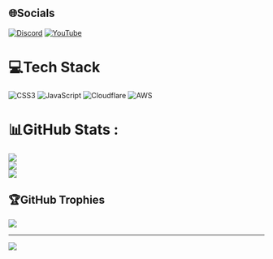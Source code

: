 
## 🌐Socials
[![Discord](https://img.shields.io/badge/Discord-%237289DA.svg?logo=discord&logoColor=white)](htttps://discord.gg/https://discord.gg/RZjkx4Cr) [![YouTube](https://img.shields.io/badge/YouTube-%23FF0000.svg?logo=YouTube&logoColor=white)](https://youtube.com/c/uo8IDijrFRoslxKUBadC1g) 

# 💻Tech Stack
![CSS3](https://img.shields.io/badge/css3-%231572B6.svg?style=for-the-badge&logo=css3&logoColor=white) ![JavaScript](https://img.shields.io/badge/javascript-%23323330.svg?style=for-the-badge&logo=javascript&logoColor=%23F7DF1E) ![Cloudflare](https://img.shields.io/badge/Cloudflare-F38020?style=for-the-badge&logo=Cloudflare&logoColor=white) ![AWS](https://img.shields.io/badge/AWS-%23FF9900.svg?style=for-the-badge&logo=amazon-aws&logoColor=white)
# 📊GitHub Stats :
![](https://github-readme-stats.vercel.app/api?username=CheemsGalaxy&theme=radical&hide_border=false&include_all_commits=false&count_private=false)<br/>
![](https://github-readme-streak-stats.herokuapp.com/?user=CheemsGalaxy&theme=radical&hide_border=false)<br/>
![](https://github-readme-stats.vercel.app/api/top-langs/?username=CheemsGalaxy&theme=radical&hide_border=false&include_all_commits=false&count_private=false&layout=compact)

## 🏆GitHub Trophies
![](https://github-trophies.vercel.app/?username=CheemsGalaxy&theme=dracula&no-frame=false&no-bg=false&margin-w=4)

---
[![](https://visitcount.itsvg.in/api?id=CheemsGalaxy&icon=0&color=0)](https://visitcount.itsvg.in)
